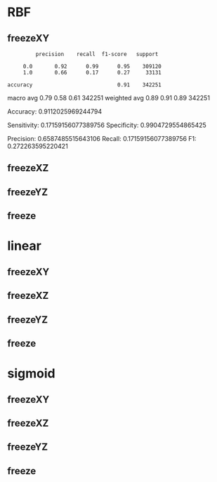 # RBF

## freezeXY
             precision    recall  f1-score   support

         0.0       0.92      0.99      0.95    309120
         1.0       0.66      0.17      0.27     33131

    accuracy                           0.91    342251
   macro avg       0.79      0.58      0.61    342251
weighted avg       0.89      0.91      0.89    342251



Accuracy: 0.9112025969244794

Sensitivity: 0.17159156077389756
Specificity: 0.9904729554865425

Precision: 0.6587485515643106
Recall: 0.17159156077389756
F1: 0.272263595220421

## freezeXZ


## freezeYZ


## freeze




# linear

## freezeXY


## freezeXZ


## freezeYZ


## freeze




# sigmoid

## freezeXY


## freezeXZ


## freezeYZ


## freeze


